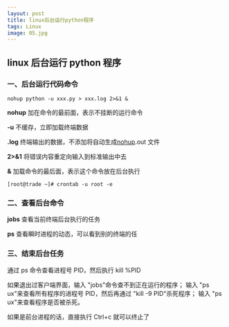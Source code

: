 ```yaml
---
layout: post
title: linux后台运行python程序
tags: Linux
image: 05.jpg
---
```


## linux 后台运行 python 程序

### 一、后台运行代码命令

```shell
nohup python -u xxx.py > xxx.log 2>&1 &
```

**nohup** 加在命令的最前面，表示不挂断的运行命令

**-u** 不缓存，立即加载终端数据

**.log** 终端输出的数据，不添加将自动生成[nohup](https://so.csdn.net/so/search?q=nohup&spm=1001.2101.3001.7020).out 文件

**2>&1** 将错误内容重定向输入到标准输出中去

**&** 加载命令的最后面，表示这个命令放在后台执行

```shell
[root@trade ~]# crontab -u root -e
```

### 二、查看后台命令

**jobs** 查看当前终端后台执行的任务

**ps** 查看瞬时进程的动态，可以看到别的终端的任

### 三、结束后台任务

通过 ps 命令查看进程号 PID，然后执行 kill %PID

如果退出过客户端界面，输入 "jobs"命令查不到正在运行的程序；
输入 "ps ux"来查看所有程序的进程号 PID，然后再通过 "kill -9 PID"杀死程序；
输入 "ps ux"来查看程序是否被杀死。

如果是前台进程的话，直接执行 Ctrl+c 就可以终止了
